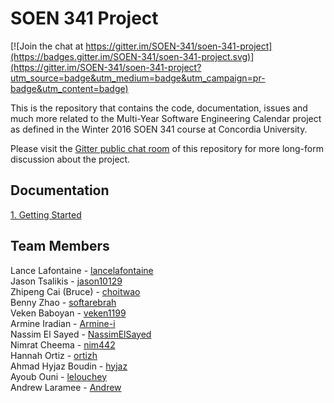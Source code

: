 # SOEN 341 Project

[![Join the chat at https://gitter.im/SOEN-341/soen-341-project](https://badges.gitter.im/SOEN-341/soen-341-project.svg)](https://gitter.im/SOEN-341/soen-341-project?utm_source=badge&utm_medium=badge&utm_campaign=pr-badge&utm_content=badge)

This is the repository that contains the code, documentation, issues and much more related to the Multi-Year Software Engineering Calendar project as defined in the Winter 2016 SOEN 341 course at Concordia University.

Please visit the [Gitter public chat room](https://gitter.im/SOEN-341/soen-341-project) of this repository for more long-form discussion about the project.

## Documentation

[1. Getting Started](docs/getting-started/README.md)

## Team Members
Lance Lafontaine - [lancelafontaine](https://github.com/lancelafontaine)<br />
Jason Tsalikis - [jason10129](https://github.com/jason10129)<br />
Zhipeng Cai (Bruce) - [choitwao](https://github.com/choitwao) <br />
Benny Zhao - [softarebrah](https://github.com/softwarebrah) <br />
Veken Baboyan - [veken1199](https://github.com/veken1199) <br />
Armine Iradian - [Armine-i](https://github.com/Armine-i) <br />
Nassim El Sayed - [NassimElSayed](https://github.com/NassimElSayed) <br />
Nimrat Cheema - [nim442](https://github.com/nim442) <br />
Hannah Ortiz - [ortizh](https://github.com/ortizg) <br />
Ahmad Hyjaz Boudin - [hyjaz](https://github.com/hyjaz) <br />
Ayoub Ouni - [lelouchey](https://github.com/lelouchey) <br />
Andrew Laramee - [Andrew](https://github.com/zephix109) <br />
